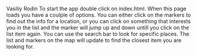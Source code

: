 Vasiliy Rodin
To start the app double click on index.html.
When this page loads you have a coulple of options. You can either click on the markers to find out the info for a location, or you can click on something that interests you in the list and the marker will jump up and down untill you click on the list item again. You can use the search bar to look for specific places. The list and markers on the map will update to find the closest item you are looking for.
